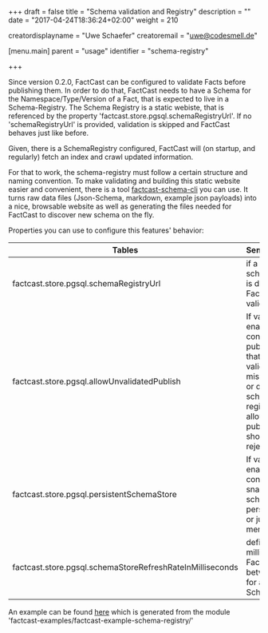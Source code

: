 +++
draft = false
title = "Schema validation and Registry"
description = ""
date = "2017-04-24T18:36:24+02:00"
weight = 210

creatordisplayname = "Uwe Schaefer"
creatoremail = "uwe@codesmell.de"

[menu.main]
parent = "usage"
identifier = "schema-registry"

+++


Since version 0.2.0, FactCast can be configured to validate Facts before publishing them. In order to do that, FactCast needs to have a Schema for the Namespace/Type/Version of a Fact, that is expected to live in a Schema-Registry. 
The Schema Registry is a static webiste, that is referenced by the property 'factcast.store.pgsql.schemaRegistryUrl'.
If no 'schemaRegistryUrl' is provided, validation is skipped and FactCast behaves just like before.

Given, there is a SchemaRegistry configured, FactCast will (on startup, and regularly) fetch an index and crawl updated information.

For that to work, the schema-registry must follow a certain structure and naming convention. To make validating and building this static website easier and convenient, there is a tool [factcast-schema-cli](../fc-schema-cli) you can use. It turns raw data files (Json-Schema, markdown, example json payloads) into a nice, browsable website as well as generating the files needed for FactCast to discover new schema on the fly.



Properties you can use to configure this features' behavior:

| Tables        | Semantics           | Default  |
| ------------- |:-------------|:-----|
| factcast.store.pgsql.schemaRegistryUrl      | if a schemaRegistryUrl is defined, FactCast goes into validating mode. | none |
| factcast.store.pgsql.allowUnvalidatedPublish      | If validation is enabled, this controls if publishing facts, that are not validatable (due to missing meta-data or due to missing schema in the registry) are allowed to be published or should be rejected.  |  false |
| factcast.store.pgsql.persistentSchemaStore |   If validation is enabled, this controls if a local snapshot of the schemaregistry is persisted to psql or just kept in mem.   |    true |
| factcast.store.pgsql.schemaStoreRefreshRateInMilliseconds | defines the time in milliseconds that FactCast pauses between checking for a change in the SchemaRegistry      |    15000 |

An example can be found [here](/example-registry/) which is generated from the module 'factcast-examples/factcast-example-schema-registry/'
